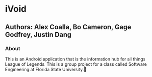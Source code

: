 # iVoid
## Authors: Alex Coalla, Bo Cameron, Gage Godfrey, Justin Dang
### About
This is an Android application that is the information hub for all things League of Legends. This is a group project for a class called Software Engineering at Florida State University.:school:
